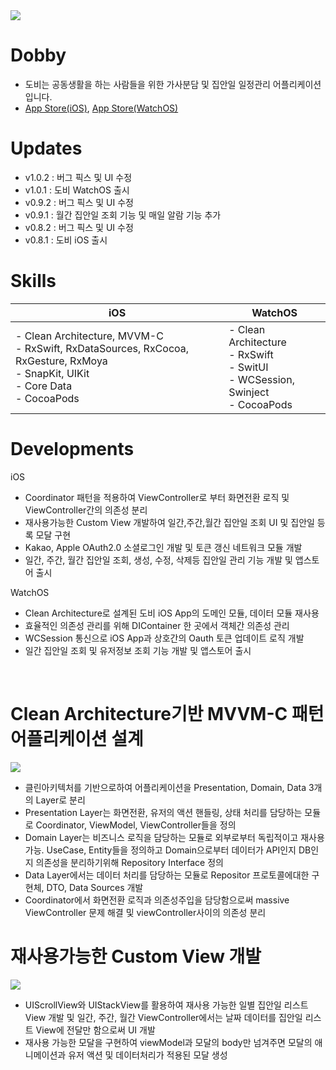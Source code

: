 <img src="https://img1.daumcdn.net/thumb/R1280x0/?scode=mtistory2&fname=https%3A%2F%2Fblog.kakaocdn.net%2Fdn%2FuhpeZ%2FbtsKqwzj7Nd%2FK5UAi4MQpy1wWa7sGndCJK%2Fimg.png">

# Dobby
- 도비는 공동생활을 하는 사람들을 위한 가사분담 및 집안일 일정관리 어플리케이션 입니다.
- [App Store(iOS)](https://apps.apple.com/kr/app/id1658783993), [App Store(WatchOS)](https://apps.apple.com/kr/app/id1658783993?platform=appleWatch)

# Updates
- v1.0.2 : 버그 픽스 및 UI 수정
- v1.0.1 : 도비 WatchOS 출시
- v0.9.2 : 버그 픽스 및 UI 수정
- v0.9.1 : 월간 집안일 조회 기능 및 매일 알람 기능 추가
- v0.8.2 : 버그 픽스 및 UI 수정
- v0.8.1 : 도비 iOS 출시

# Skills

| iOS                                                                                                                                        | WatchOS                                                                                   |
|--------------------------------------------------------------------------------------------------------------------------------------------|-------------------------------------------------------------------------------------------|
| - Clean Architecture, MVVM-C<br>- RxSwift, RxDataSources, RxCocoa, RxGesture, RxMoya<br>- SnapKit, UIKit<br>- Core Data<br>- CocoaPods | - Clean Architecture<br>- RxSwift<br>- SwitUI<br>- WCSession, Swinject<br>- CocoaPods |

# Developments
iOS
- Coordinator 패턴을 적용하여 ViewController로 부터 화면전환 로직 및 ViewController간의 의존성 분리
- 재사용가능한 Custom View 개발하여 일간,주간,월간 집안일 조회 UI 및 집안일 등록 모달 구현
- Kakao, Apple OAuth2.0 소셜로그인 개발 및 토큰 갱신 네트워크 모듈 개발
- 일간, 주간, 월간 집안일 조회, 생성, 수정, 삭제등 집안일 관리 기능 개발 및 앱스토어 출시

WatchOS
<br>
- Clean Architecture로 설계된 도비 iOS App의 도메인 모듈, 데이터 모듈 재사용
- 효율적인 의존성 관리를 위해 DIContainer 한 곳에서 객체간 의존성 관리
- WCSession 통신으로 iOS App과 상호간의 Oauth 토큰 업데이트 로직 개발
- 일간 집안일 조회 및 유저정보 조회 기능 개발 및 앱스토어 출시

<br>

# Clean Architecture기반 MVVM-C 패턴 어플리케이션 설계
<img src="https://img1.daumcdn.net/thumb/R1280x0/?scode=mtistory2&fname=https%3A%2F%2Fblog.kakaocdn.net%2Fdn%2Fcd219u%2FbtsKoVUWSxi%2FcS3qrwchvLiosWKtk0aCPk%2Fimg.png">
<br>

- 클린아키텍처를 기반으로하여 어플리케이션을 Presentation, Domain, Data 3개의 Layer로 분리
- Presentation Layer는 화면전환, 유저의 액션 핸들링, 상태 처리를 담당하는 모듈로 Coordinator, ViewModel, ViewController들을 정의
- Domain Layer는 비즈니스 로직을 담당하는 모듈로 외부로부터 독립적이고 재사용 가능. UseCase, Entity들을 정의하고 Domain으로부터 데이터가 API인지 DB인지 의존성을 분리하기위해 Repository Interface 정의
- Data Layer에서는 데이터 처리를 담당하는 모듈로 Repositor 프로토콜에대한 구현체, DTO, Data Sources 개발
- Coordinator에서 화면전환 로직과 의존성주입을 담당함으로써 massive ViewController 문제 해결 및 viewController사이의 의존성 분리


# 재사용가능한 Custom View 개발
<img src="https://img1.daumcdn.net/thumb/R1280x0/?scode=mtistory2&fname=https%3A%2F%2Fblog.kakaocdn.net%2Fdn%2FBWkBy%2FbtsKpDe0thc%2F8jrj5OXzeneGF0FNqMPKp0%2Fimg.png">
<br>

- UIScrollView와 UIStackView를 활용하여 재사용 가능한 일별 집안일 리스트 View 개발 및 일간, 주간, 월간 ViewController에서는 날짜 데이터를 집안일 리스트 View에 전달만 함으로써 UI 개발
- 재사용 가능한 모달을 구현하여 viewModel과 모달의 body만 넘겨주면 모달의 애니메이션과 유저 액션 및 데이터처리가 적용된 모달 생성

